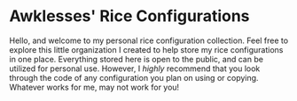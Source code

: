 <!--
SPDX-FileCopyrightText: 2024 Jason Pena <jasonpena@awkless.com>
SPDX-License-Identifier: CC-BY-SA-4.0
-->

# Awklesses' Rice Configurations

Hello, and welcome to my personal rice configuration collection. Feel free to
explore this little organization I created to help store my rice configurations
in one place. Everything stored here is open to the public, and can be utilized
for personal use. However, I _highly_ recommend that you look through the code
of any configuration you plan on using or copying. Whatever works for me, may
not work for you!
